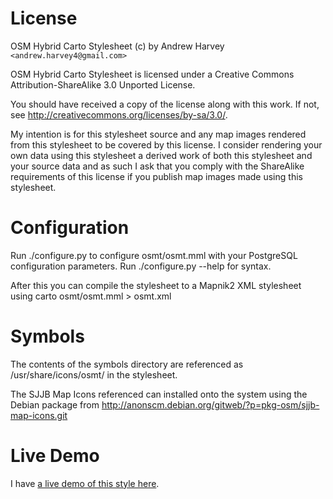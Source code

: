 License
=============
OSM Hybrid Carto Stylesheet (c) by Andrew Harvey `<andrew.harvey4@gmail.com>`

OSM Hybrid Carto Stylesheet is licensed under a
Creative Commons Attribution-ShareAlike 3.0 Unported License.

You should have received a copy of the license along with this
work. If not, see <http://creativecommons.org/licenses/by-sa/3.0/>.

My intention is for this stylesheet source and any map images rendered from this
stylesheet to be covered by this license. I consider rendering your own data
using this stylesheet a derived work of both this stylesheet and your source
data and as such I ask that you comply with the ShareAlike requirements of this
license if you publish map images made using this stylesheet.

Configuration
=============
Run ./configure.py to configure osmt/osmt.mml with your PostgreSQL configuration
parameters. Run ./configure.py --help for syntax.

After this you can compile the stylesheet to a Mapnik2 XML stylesheet using
carto osmt/osmt.mml > osmt.xml

Symbols
=============
The contents of the symbols directory are referenced as /usr/share/icons/osmt/
in the stylesheet.

The SJJB Map Icons referenced can installed onto the system using the Debian
package from http://anonscm.debian.org/gitweb/?p=pkg-osm/sjjb-map-icons.git

Live Demo
=============
I have [a live demo of this style here](http://173.230.151.169/osmt.html).
